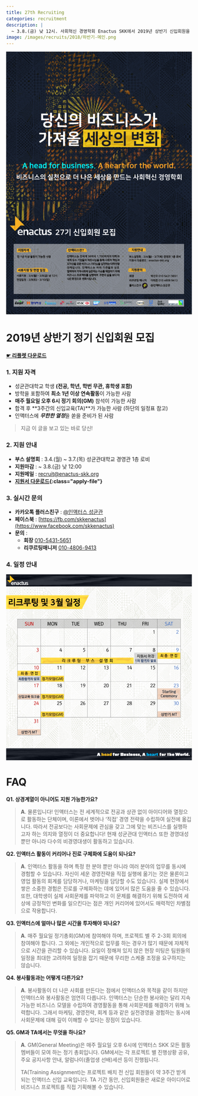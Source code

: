 ```yaml
---
title: 27th Recruiting
categories: recruitment
description: |
  ~ 3.8.(금) 낮 12시. 사회혁신 경영학회 Enactus SKK에서 2019년 상반기 신입회원을 모집하고 있습니다.
image: /images/recruits/2018/하반기-메인.png
---
```


![](/images/recruits/poster.jpeg)

# 2019년 상반기 정기 신입회원 모집

**[☛ 리플렛 다운로드](/files/recruits/2018-하반기-리쿠르팅홍보.pdf)**

### 1. 지원 자격

+ 성균관대학교 학생 **(전공, 학년, 학번 무관, 휴학생 포함)**
+ 방학을 포함하여 **최소 1년 이상 연속활동**이 가능한 사람
+ **매주 월요일 오후 6시 정기 회의(GM)** 참석이 가능한 사람
+ 합격 후 **3주간의 신입교육(TA)**가 가능한 사람
    (하단의 일정표 참고)
+ 인액터스에 ***무한한 열정***을 쏟을 준비가 된 사람

> 지금 이 글을 보고 있는 바로 당신!


### 2. 지원 안내

+ **부스 설명회** : 3.4.(월) ~ 3.7.(목) 성균관대학교 경영관 1층 로비
+ **지원마감** : ~ 3.8.(금) 낮 12:00
+ **지원메일** : [recruit@enactus-skk.org](mailto:recruit@enactus-skk.org)
+ **[지원서 다운로드](/files/recruits/Enactus_Skk_27th_전공_학번_이름.docx){:class="apply-file"}**


### 3. 실시간 문의

+ **카카오톡 플러스친구** : [@인액터스 성균관](http://pf.kakao.com/_xhfhRj)
+ **페이스북** : [https://fb.com/skkenactus](https://www.facebook.com/skkenactus)
+ **문의** :
    + **회장** [010-5431-5651](tel:010-5431-5651)
    + **리쿠르팅매니저** [010-4806-9413](tel:010-4806-9413)


### 4. 일정 안내

![](/images/recruits/timeline.png)

# FAQ

**Q1. 상경계열이 아니어도 지원 가능한가요?**
>**A**. 물론입니다! 인액터스는 전 세계적으로 전공과 상관 없이 아이디어와 열정으로 활동하는 단체이며,
이론에서 벗어나 ‘직접’ 경영 전략을 수립하여 실전에 옮깁니다.
따라서 전공보다는 사회문제에 관심을 갖고 그에 맞는 비즈니스를 실행하고자 하는 의지와 열정이 더 중요합니다!
현재 성균관대 인액터스 또한 경영대성 뿐만 아니라 다수의 비경영대생이 활동하고 있습니다.

**Q2. 인액터스 활동이 커리어나 진로 구체화에 도움이 되나요?**
>**A**. 인액터스 활동을 하며 특정 한 분야 뿐만 아니라 여러 분야의 업무를 동시에 경험할 수 있습니다. 자신이 세운 경영전략을 직접 실행에 옮기는 것은 물론이고 영업 활동의 회계를 담당하거나, 마케팅을 담당할 수도 있습니다. 실제 현장에서 쌓은 소중한 경험은 진로를 구체화하는 데에 있어서 많은 도움을 줄 수 있습니다.
또한, 대학생이 실제 사회문제를 파악하고 이 문제를 해결하기 위해 도전하여 세상에 긍정적인 변화를 일으킨다는 점은 개인 커리어에 있어서도 매력적인 차별점으로 작용합니다.

**Q3. 인액터스에 얼마나 많은 시간을 투자해야 되나요?**
>**A**. 매주 월요일 정기총회(GM)에 참여해야 하며, 프로젝트 별 주 2-3회 회의에 참여해야 합니다. 그 외에는 개인적으로 업무를 하는 경우가 많기 때문에 자체적으로 시간을 관리할 수 있습니다. 요일이 정해져 있지 않은 현장 미팅은 팀원들의 일정을 최대한 고려하여 일정을 잡기 때문에 무리한 스케줄 조정을 요구하지는 않습니다.

**Q4. 봉사활동과는 어떻게 다른가요?**
>**A**. 봉사활동이 더 나은 사회를 만든다는 점에서 인액터스와 목적을 같이 하지만 인액터스와 봉사활동은 엄연히 다릅니다.
인액터스는 단순한 봉사와는 달리 지속가능한 비즈니스 모델을 수립하여 경영활동을 통해 사회문제를 해결하기 위해 노력합니다. 그래서 마케팅, 경영전략, 회계 등과 같은 실전경영을 경험하는 동시에 사회문제에 대해 깊이 이해할 수 있다는 장점이 있습니다.

**Q5. GM과 TA에서는 무엇을 하나요?**
>**A**. GM(General Meeting)은 매주 월요일 오후 6시에 인액터스 SKK 모든 활동 멤버들이 모여 하는 정기 총회입니다. GM에서는 각 프로젝트 별 진행상황 공유, 주요 공지사항 안내, 알럼나이(졸업생 선배)세션 등이 진행됩니다.
>
>TA(Training Assignment)는 프로젝트 배치 전 신입 회원들이 약 3주간 받게 되는 인액터스 신입 교육입니다. TA 기간 동안, 신입회원들은 새로운 아이디어로 비즈니스 프로젝트를 직접 기획해볼 수 있습니다.

